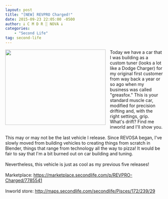 ```yaml
---
layout: post
title: "[NEW] REVPRO Charged!"
date: 2015-09-23 22:05:00 -0500
author: 𐕣 C M D R ░ NOVA 𐕣
categories:
    - "Second Life"
tag: second-life
---
```


<div style="clear: both; text-align: center;">
<a href="http://4.bp.blogspot.com/-5giU_M6seQQ/VgMhBfexBHI/AAAAAAAAAMk/mMYF1-Hay2w/s1600/RPCAD.png" style="clear: left; float: left; margin-bottom: 1em; margin-right: 1em;"><img border="0" height="240" src="http://4.bp.blogspot.com/-5giU_M6seQQ/VgMhBfexBHI/AAAAAAAAAMk/mMYF1-Hay2w/s320/RPCAD.png" width="320" /></a></div>
Today we have a car that I was building as a custom tuner (looks a lot like a Dodge Charger) for my original first customer from way back a year or so ago when my business was called "greasfox." This is your standard muscle car, modified for precision drifting and, with the right settings, grip. What's drift? Find me inworld and I'll show you.<br />
<br />
This may or may not be the last vehicle I release. Since REVOSA began, I've slowly moved from building vehicles to creating things from scratch in Blender, things that range from technology all the way to pizza! It would be fair to say that I'm a bit burned out on car building and tuning.<br />
<br />
Nevertheless, this vehicle is just as cool as my previous five releases!<br />
<br />
Marketplace: <a href="https://marketplace.secondlife.com/p/REVPRO-Charged/7785541" target="_blank" rel="noopener">https://marketplace.secondlife.com/p/REVPRO-Charged/7785541</a><br />
<br />
Inworld store: <a href="http://maps.secondlife.com/secondlife/Pisces/172/239/29" target="_blank" rel="noopener">http://maps.secondlife.com/secondlife/Pisces/172/239/29</a>